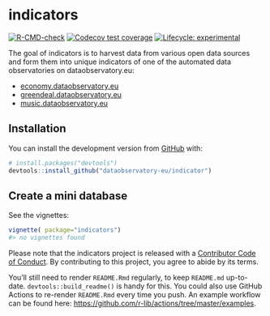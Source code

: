 
<!-- README.md is generated from README.Rmd. Please edit that file -->

# indicators

<!-- badges: start -->

[![R-CMD-check](https://github.com/dataobservatory-eu/indicator/workflows/R-CMD-check/badge.svg)](https://github.com/dataobservatory-eu/indicator/actions)
[![Codecov test
coverage](https://codecov.io/gh/dataobservatory-eu/indicator/branch/master/graph/badge.svg)](https://codecov.io/gh/dataobservatory-eu/indicator?branch=master)
[![Lifecycle:
experimental](https://img.shields.io/badge/lifecycle-experimental-orange.svg)](https://lifecycle.r-lib.org/articles/stages.html#experimental)
<!-- badges: end -->

The goal of indicators is to harvest data from various open data sources
and form them into unique indicators of one of the automated data
observatories on dataobservatory.eu:

-   [economy.dataobservatory.eu](https://greendeal.dataobservatory.eu/)
-   [greendeal.dataobservatory.eu](https://greendeal.dataobservatory.eu/)
-   [music.dataobservatory.eu](https://music.dataobservatory.eu/)

## Installation

You can install the development version from
[GitHub](https://github.com/) with:

``` r
# install.packages("devtools")
devtools::install_github("dataobservatory-eu/indicator")
```

## Create a mini database

See the vignettes:

``` r
vignette( package="indicators")
#> no vignettes found
```

Please note that the indicators project is released with a [Contributor
Code of
Conduct](https://contributor-covenant.org/version/2/0/CODE_OF_CONDUCT.html).
By contributing to this project, you agree to abide by its terms.

You’ll still need to render `README.Rmd` regularly, to keep `README.md`
up-to-date. `devtools::build_readme()` is handy for this. You could also
use GitHub Actions to re-render `README.Rmd` every time you push. An
example workflow can be found here:
<https://github.com/r-lib/actions/tree/master/examples>.
